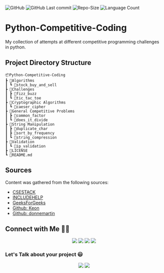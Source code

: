 ![GitHub](https://img.shields.io/github/license/umer-r/Python-Competitive-Coding) ![GitHub Last commit](https://img.shields.io/github/last-commit/umer-r/Python-Competitive-Coding) ![Repo-Size](https://img.shields.io/github/repo-size/umer-r/Python-Competitive-Coding) ![Language Count](https://img.shields.io/github/languages/count/umer-r/Python-Competitive-Coding)

# Python-Competitive-Coding
My collection of attempts at different competitive programming challenges in python.

## Project Directory Structure

    📦Python-Competitive-Coding
    ┣ 📂Algorithms
    ┃ ┗ 📂stock_buy_and_sell
    ┣ 📂Challenges
    ┃ ┣ 📂fizz_buzz
    ┃ ┗ 📂tic_tac_toe
    ┣ 📂Cryptographic Algorithms
    ┃ ┗ 📂caeser_cipher
    ┣ 📂General Competitive Problems
    ┃ ┣ 📂common_factor
    ┃ ┗ 📂does_it_divide
    ┣ 📂String Manipulation
    ┃ ┣ 📂duplicate_char
    ┃ ┣ 📂sort_by_frequency
    ┃ ┗ 📂string_compression
    ┣ 📂Validation
    ┃ ┗ 📂ip_validation
    ┣ 📜LICENSE
    ┗ 📜README.md

## Sources
Content was gathered from the following sources:
* [CSESTACK](https://www.csestack.org/python-competitive-programming-questions-practice/)
* [INCLUDEHELP](https://www.includehelp.com/python/tic-tac-toe-competitive-coding-questions.aspx)
* [GeeksForGeeks](https://www.geeksforgeeks.org/)
* [Github: Keon](https://github.com/keon/algorithms/blob/master/algorithms/strings/)
* [Github: donnemartin](https://github.com/donnemartin/interactive-coding-challenges)

## Connect with Me 🤝🏻 &nbsp;

<p align="center">
<a href="https://www.linkedin.com/in/umer-r-437120214/"><img src="https://img.shields.io/badge/-Umer%20R-0077B5?style=flat&logo=Linkedin&logoColor=white"/></a>
<a href="mailto:russs3400@gmail.com"><img src="https://img.shields.io/badge/-Umer R-D14836?style=flat&logo=Gmail&logoColor=white"/></a>
<a href="https://instagram.com/umer_r74"><img src="https://img.shields.io/badge/-@umer__r74-E4405F?style=flat&logo=Instagram&logoColor=white"/></a>
<a href="https://twitter.com/umer_74"><img src="https://img.shields.io/badge/-@umer__74-1877F2?style=flat&logo=Twitter&logoColor=white"/></a>
</p>

### Let's Talk about your project :smiley:

<p align="center">
<a href="https://www.upwork.com/freelancers/~011184505ed9059668"><img src="https://img.shields.io/badge/-Umer%20R-6fda44?style=flat&logo=upwork&logoColor=white"/></a>
<a href="https://www.fiverr.com/hamza_rajaz"><img src="https://img.shields.io/badge/-Umer%20R-00b22d?style=flat&logo=Fiverr&logoColor=white"/></a>

</p>